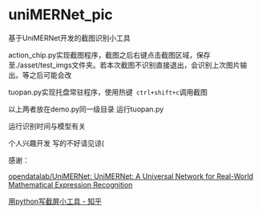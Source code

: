 # uniMERNet_pic
基于UniMERNet开发的截图识别小工具  
  
action_chip.py实现截图程序，截图之后右键点击截图区域，保存至./asset/test_imgs文件夹。若本次截图不识别直接退出，会识别上次图片输出。等之后可能会改

tuopan.py实现托盘常驻程序，使用热键`` ctrl+shift+c``调用截图

以上两者放在demo.py同一级目录 运行tuopan.py

运行识别时间与模型有关 

个人兴趣开发 写的不好请见谅(



感谢：

[opendatalab/UniMERNet: UniMERNet: A Universal Network for Real-World Mathematical Expression Recognition](https://github.com/opendatalab/UniMERNet?tab=readme-ov-file)

[用python写截屏小工具 - 知乎](https://zhuanlan.zhihu.com/p/260419102)
